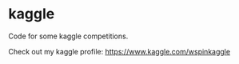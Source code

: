 # kaggle

Code for some kaggle competitions.

Check out my kaggle profile: https://www.kaggle.com/wspinkaggle
